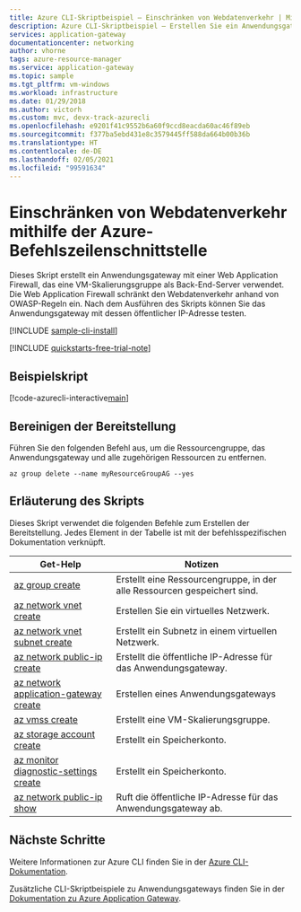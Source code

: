 ```yaml
---
title: Azure CLI-Skriptbeispiel – Einschränken von Webdatenverkehr | Microsoft-Dokumentation
description: Azure CLI-Skriptbeispiel – Erstellen Sie ein Anwendungsgateway mit einer Web Application Firewall und einer VM-Skalierungsgruppe, die OWASP-Regeln verwendet, um den Datenverkehr einzuschränken.
services: application-gateway
documentationcenter: networking
author: vhorne
tags: azure-resource-manager
ms.service: application-gateway
ms.topic: sample
ms.tgt_pltfrm: vm-windows
ms.workload: infrastructure
ms.date: 01/29/2018
ms.author: victorh
ms.custom: mvc, devx-track-azurecli
ms.openlocfilehash: e9201f41c9552b6a60f9ccd8eacda60ac46f89eb
ms.sourcegitcommit: f377ba5ebd431e8c3579445ff588da664b00b36b
ms.translationtype: HT
ms.contentlocale: de-DE
ms.lasthandoff: 02/05/2021
ms.locfileid: "99591634"
---
```

# <a name="restrict-web-traffic-using-the-azure-cli"></a>Einschränken von Webdatenverkehr mithilfe der Azure-Befehlszeilenschnittstelle

Dieses Skript erstellt ein Anwendungsgateway mit einer Web Application Firewall, das eine VM-Skalierungsgruppe als Back-End-Server verwendet. Die Web Application Firewall schränkt den Webdatenverkehr anhand von OWASP-Regeln ein. Nach dem Ausführen des Skripts können Sie das Anwendungsgateway mit dessen öffentlicher IP-Adresse testen.

[!INCLUDE [sample-cli-install](../../../includes/sample-cli-install.md)]

[!INCLUDE [quickstarts-free-trial-note](../../../includes/quickstarts-free-trial-note.md)]

## <a name="sample-script"></a>Beispielskript

[!code-azurecli-interactive[main](../../../cli_scripts/application-gateway/create-vmss/create-vmss-waf.sh "Create application gateway")]

## <a name="clean-up-deployment"></a>Bereinigen der Bereitstellung 

Führen Sie den folgenden Befehl aus, um die Ressourcengruppe, das Anwendungsgateway und alle zugehörigen Ressourcen zu entfernen.

```azurecli-interactive 
az group delete --name myResourceGroupAG --yes
```

## <a name="script-explanation"></a>Erläuterung des Skripts

Dieses Skript verwendet die folgenden Befehle zum Erstellen der Bereitstellung. Jedes Element in der Tabelle ist mit der befehlsspezifischen Dokumentation verknüpft.

| Get-Help | Notizen |
|---|---|
| [az group create](/cli/azure/group#az-group-create) | Erstellt eine Ressourcengruppe, in der alle Ressourcen gespeichert sind. |
| [az network vnet create](/cli/azure/network/vnet#az-network-vnet-create) | Erstellen Sie ein virtuelles Netzwerk. |
| [az network vnet subnet create](/cli/azure/network/vnet/subnet#az-network-vnet-subnet-create) | Erstellt ein Subnetz in einem virtuellen Netzwerk. |
| [az network public-ip create](/cli/azure/network/public-ip) | Erstellt die öffentliche IP-Adresse für das Anwendungsgateway. |
| [az network application-gateway create](/cli/azure/network/application-gateway) | Erstellen eines Anwendungsgateways |
| [az vmss create](/cli/azure/vmss#az-vmss-create) | Erstellt eine VM-Skalierungsgruppe. |
| [az storage account create](/cli/azure/storage/account#az-storage-account-create) | Erstellt ein Speicherkonto. |
| [az monitor diagnostic-settings create](/cli/azure/monitor/diagnostic-settings#az-monitor-diagnostic-settings-create) | Erstellt ein Speicherkonto. |
| [az network public-ip show](/cli/azure/network/public-ip#az-network-public-ip-show) | Ruft die öffentliche IP-Adresse für das Anwendungsgateway ab. |

## <a name="next-steps"></a>Nächste Schritte

Weitere Informationen zur Azure CLI finden Sie in der [Azure CLI-Dokumentation](/cli/azure/overview).

Zusätzliche CLI-Skriptbeispiele zu Anwendungsgateways finden Sie in der [Dokumentation zu Azure Application Gateway](../cli-samples.md).
